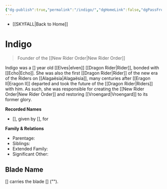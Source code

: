 ```yaml
---
{"dg-publish":true,"permalink":"/indigo/","dgHomeLink":false,"dgPassFrontmatter":false}
---
```


- [[SKYFALL|Back to Home]]

# Indigo
>Founder of the [[New Rider Order|New Rider Order]]

Indigo was a [] year old [[Elves|elven]] [[Dragon Rider|Rider]], bonded with [[Echo|Echo]]. She was also the first [[Dragon Rider|Rider]] of the new era of the Riders on [[Alagaësia|Alagaësia]], many centuries after [[Eragon II|Eragon II]] departed and took the future of the [[Dragon Rider|Riders]] with him. As such, she was responsible for creating the [[New Rider Order|New Rider Order]] and restoring [[Vroengard|Vroengard]] to its former glory. 

**Recorded Names**
- [], given by [], for 

**Family & Relations**
- Parentage: 
- Siblings:
- Extended Family:
- Significant Other:

## Blade Name
[] carries the blade [] (""). 